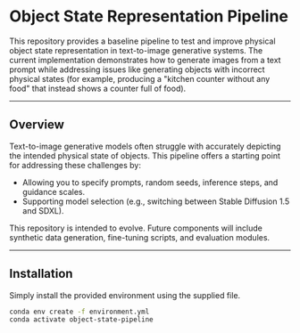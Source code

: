 # Object State Representation Pipeline

This repository provides a baseline pipeline to test and improve physical object state representation in text-to-image generative systems. The current implementation demonstrates how to generate images from a text prompt while addressing issues like generating objects with incorrect physical states (for example, producing a "kitchen counter without any food" that instead shows a counter full of food).

---

## Overview

Text-to-image generative models often struggle with accurately depicting the intended physical state of objects. This pipeline offers a starting point for addressing these challenges by:

- Allowing you to specify prompts, random seeds, inference steps, and guidance scales.
- Supporting model selection (e.g., switching between Stable Diffusion 1.5 and SDXL).

This repository is intended to evolve. Future components will include synthetic data generation, fine-tuning scripts, and evaluation modules.

---

## Installation

Simply install the provided environment using the supplied file.

```bash
conda env create -f environment.yml
conda activate object-state-pipeline
